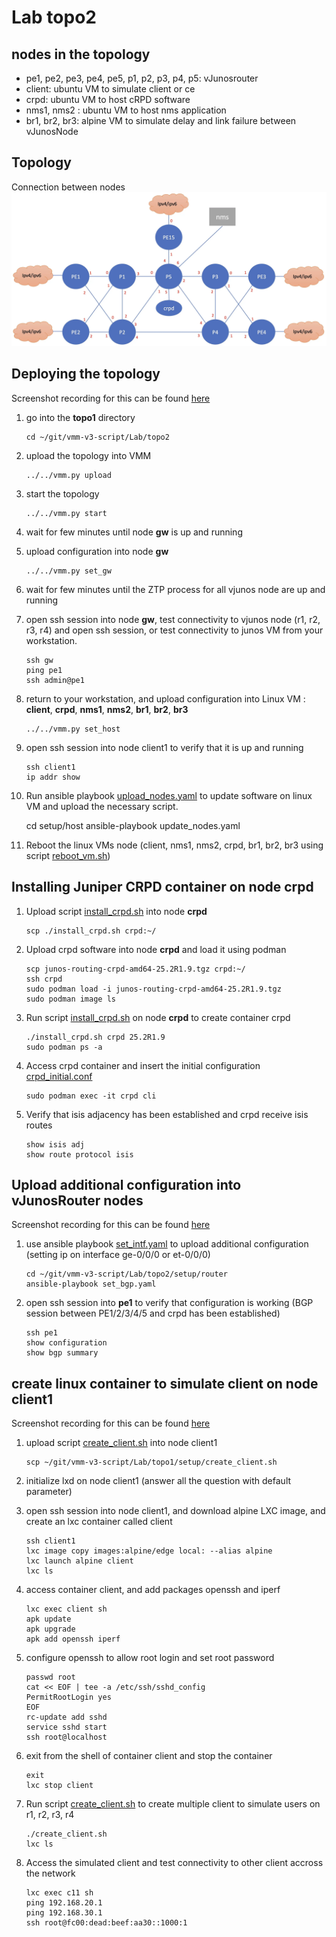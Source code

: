# Lab topo2

## nodes in the topology 

- pe1, pe2, pe3, pe4, pe5, p1, p2, p3, p4, p5: vJunosrouter
- client: ubuntu VM to simulate client or ce
- crpd: ubuntu VM to host cRPD software
- nms1, nms2 : ubuntu VM to host nms application
- br1, br2, br3: alpine VM to simulate delay and link failure between vJunosNode


## Topology

Connection between nodes
![topology](topology.webp)

## Deploying the topology 

Screenshot recording for this can be found [here]()

1. go into the **topo1** directory 

       cd ~/git/vmm-v3-script/Lab/topo2

2. upload the topology into VMM

       ../../vmm.py upload

3. start the topology 

       ../../vmm.py start

4. wait for few minutes until node **gw** is up and running
5. upload configuration into node **gw**

       ../../vmm.py set_gw

6. wait for few minutes until the ZTP process for all vjunos node are up and running
7. open ssh session into node **gw**, test connectivity to vjunos node (r1, r2, r3, r4) and open ssh session, or test connectivity to junos VM from your workstation.

       ssh gw
       ping pe1
       ssh admin@pe1

8. return to your workstation, and upload configuration into Linux VM :  **client**, **crpd**, **nms1**, **nms2**, **br1**, **br2**, **br3**

       ../../vmm.py set_host

9. open ssh session into node client1 to verify that it is up and running

       ssh client1
       ip addr show 

10. Run ansible playbook [upload_nodes.yaml](setup/host/update_nodes.yaml) to update software on linux VM and upload the necessary script.

       cd setup/host
       ansible-playbook update_nodes.yaml

11. Reboot the linux VMs node (client, nms1, nms2, crpd, br1, br2, br3 using script [reboot_vm.sh](setup/host/reboot_vm.sh))

## Installing Juniper CRPD container on node crpd

1. Upload script [install_crpd.sh](setup/host/install_crpd.sh) into node **crpd**

       scp ./install_crpd.sh crpd:~/

2. Upload crpd software into node **crpd** and load it using podman

       scp junos-routing-crpd-amd64-25.2R1.9.tgz crpd:~/
       ssh crpd
       sudo podman load -i junos-routing-crpd-amd64-25.2R1.9.tgz 
       sudo podman image ls
       
3. Run script [install_crpd.sh](setup/router/install_crpd.sh)  on node **crpd** to create container crpd

       ./install_crpd.sh crpd 25.2R1.9
       sudo podman ps -a 

4. Access crpd container and insert the initial configuration [crpd_initial.conf](setup/router/crpd_initial.conf)

       sudo podman exec -it crpd cli
       

5. Verify that isis adjacency has been established and crpd receive isis routes

       show isis adj
       show route protocol isis


## Upload additional configuration into vJunosRouter nodes

Screenshot recording for this can be found [here](https://asciinema.org/a/738391)

1. use ansible playbook [set_intf.yaml](setup/set_intf.yaml) to upload additional configuration (setting ip on interface ge-0/0/0 or et-0/0/0)

       cd ~/git/vmm-v3-script/Lab/topo2/setup/router
       ansible-playbook set_bgp.yaml

2. open ssh session into **pe1** to verify that configuration is working (BGP session between PE1/2/3/4/5 and crpd has been established)

       ssh pe1
       show configuration 
       show bgp summary

## create linux container to simulate client on node client1

Screenshot recording for this can be found [here](https://asciinema.org/a/738393)

1. upload script [create_client.sh](set/create_client.sh) into node client1

       scp ~/git/vmm-v3-script/Lab/topo1/setup/create_client.sh

2. initialize lxd on node client1 (answer all the question with default parameter)

3. open ssh session into node client1, and download alpine LXC image, and create an lxc container called client

       ssh client1
       lxc image copy images:alpine/edge local: --alias alpine
       lxc launch alpine client
       lxc ls

4. access container client, and add packages openssh and iperf

       lxc exec client sh
       apk update
       apk upgrade
       apk add openssh iperf

5. configure openssh to allow root login and set root password

       passwd root
       cat << EOF | tee -a /etc/ssh/sshd_config
       PermitRootLogin yes
       EOF
       rc-update add sshd
       service sshd start
       ssh root@localhost

5. exit from the shell of container client and stop the container

       exit
       lxc stop client

6. Run script  [create_client.sh](set/create_client.sh) to create multiple client to simulate users on r1, r2, r3, r4

       ./create_client.sh
       lxc ls

7. Access the simulated client and test connectivity to other client accross the network

       lxc exec c11 sh 
       ping 192.168.20.1
       ping 192.168.30.1
       ssh root@fc00:dead:beef:aa30::1000:1



